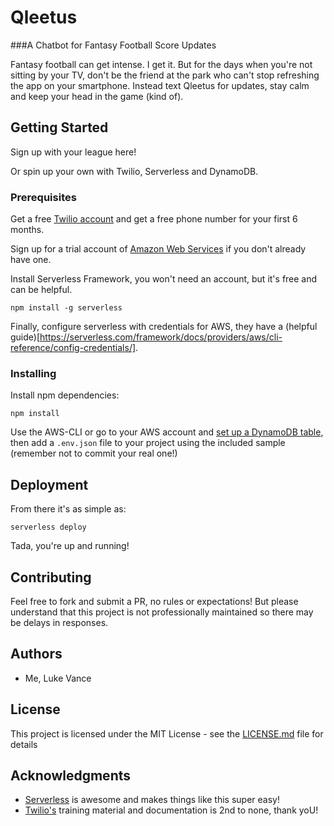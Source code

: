 # Qleetus
###A Chatbot for Fantasy Football Score Updates

Fantasy football can get intense. I get it. But for the days when you're not sitting by your TV, don't be the friend at the park who can't stop refreshing the app on your smartphone. Instead text Qleetus for updates, stay calm and keep your head in the game (kind of).  

## Getting Started

Sign up with your league here!

Or spin up your own with Twilio, Serverless and DynamoDB.

### Prerequisites

Get a free [Twilio account](www.twilio.com/referral/uzRDAF) and get a free phone number for your first 6 months.

Sign up for a trial account of [Amazon Web Services](https://aws.amazon.com/free/) if you don't already have one.

Install Serverless Framework, you won't need an account, but it's free and can be helpful.

```
npm install -g serverless
```

Finally, configure serverless with credentials for AWS, they have a (helpful guide)[https://serverless.com/framework/docs/providers/aws/cli-reference/config-credentials/].


### Installing

Install npm dependencies:

```
npm install
```

Use the AWS-CLI or go to your AWS account and [set up a DynamoDB table](https://docs.aws.amazon.com/amazondynamodb/latest/developerguide/getting-started-step-1.html), then add a `.env.json` file to your project using the included sample (remember not to commit your real one!)

## Deployment

From there it's as simple as:

```
serverless deploy
```
Tada, you're up and running!

## Contributing

Feel free to fork and submit a PR, no rules or expectations! But please understand that this project is not professionally maintained so there may be delays in responses.

## Authors

* Me, Luke Vance

## License

This project is licensed under the MIT License - see the [LICENSE.md](LICENSE.md) file for details

## Acknowledgments

* [Serverless](https://serverless.com/) is awesome and makes things like this super easy!
* [Twilio's](https://www.twilio.com/docs) training material and documentation is 2nd to none, thank yoU!
